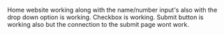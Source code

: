 Home website working along with the name/number input's also with the drop down option is working.
Checkbox is working.
Submit button is working also but the connection to the submit page wont work.
